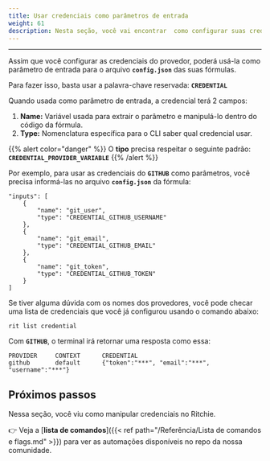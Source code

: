 ```yaml
---
title: Usar credenciais como parâmetros de entrada
weight: 61
description: Nesta seção, você vai encontrar  como configurar suas credenciais como parâmetros de entrada.
---
```


---

Assim que você configurar as credenciais do provedor, poderá usá-la como parâmetro de entrada para o arquivo **`config.json`** das suas fórmulas.

Para fazer isso, basta usar a palavra-chave reservada: **`CREDENTIAL`**

Quando usada como parâmetro de entrada, a credencial terá 2 campos:

1. **Name:** Variável usada para extrair o parâmetro e manipulá-lo dentro do código da fórmula.
2. **Type:** Nomenclatura específica para o CLI saber qual credencial usar. 

{{% alert color="danger" %}}
O **tipo** precisa respeitar o seguinte padrão: **`CREDENTIAL_PROVIDER_VARIABLE`**
{{% /alert %}}

Por exemplo, para usar as credenciais do **`GITHUB`** como parâmetros, você precisa informá-las no arquivo **`config.json`** da fórmula:

```text
"inputs": [ 
    { 
        "name": "git_user", 
        "type": "CREDENTIAL_GITHUB_USERNAME" 
    },
    { 
        "name": "git_email", 
        "type": "CREDENTIAL_GITHUB_EMAIL" 
    },
    { 
        "name": "git_token", 
        "type": "CREDENTIAL_GITHUB_TOKEN"
    } 
]
```

Se tiver alguma dúvida com os nomes dos provedores, você pode checar uma lista de credenciais que você já configurou usando o comando abaixo:

```text
rit list credential
```

Com **`GITHUB`**, o terminal irá retornar uma resposta como essa:

```text
PROVIDER	 CONTEXT	  CREDENTIAL
github  	 default	  {"token":"***", "email":"***", "username":"***"}
```

## Próximos passos 

Nessa seção, você viu como manipular credenciais no Ritchie. 

👉 Veja a [**lista de comandos**]({{< ref path="/Referência/Lista de comandos e flags.md" >}}) para ver as automações disponíveis no repo da nossa comunidade.
